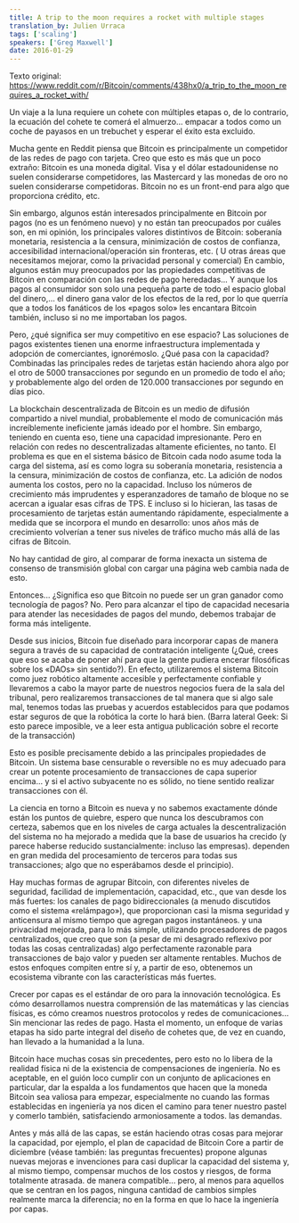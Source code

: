 ```yaml
---
title: A trip to the moon requires a rocket with multiple stages 
translation_by: Julien Urraca
tags: ['scaling']
speakers: ['Greg Maxwell']
date: 2016-01-29
---
```


Texto original: <https://www.reddit.com/r/Bitcoin/comments/438hx0/a_trip_to_the_moon_requires_a_rocket_with/>

Un viaje a la luna requiere un cohete con múltiples etapas o, de lo contrario, la ecuación del cohete te comerá el almuerzo... empacar a todos como un coche de payasos en un trebuchet y esperar el éxito esta excluido.

Mucha gente en Reddit piensa que Bitcoin es principalmente un competidor de las redes de pago con tarjeta. Creo que esto es más que un poco extraño: Bitcoin es una moneda digital. Visa y el dólar estadounidense no suelen considerarse competidores, las Mastercard y las monedas de oro no suelen considerarse competidoras. Bitcoin no es un front-end para algo que proporciona crédito, etc.

Sin embargo, algunos están interesados principalmente en Bitcoin por pagos (no es un fenómeno nuevo) y no están tan preocupados por cuáles son, en mi opinión, los principales valores distintivos de Bitcoin: soberanía monetaria, resistencia a la censura, minimización de costos de confianza, accesibilidad internacional/operación sin fronteras, etc. ( U otras áreas que necesitamos mejorar, como la privacidad personal y comercial) En cambio, algunos están muy preocupados por las propiedades competitivas de Bitcoin en comparación con las redes de pago heredadas... Y aunque los pagos al consumidor son solo una pequeña parte de todo el espacio global del dinero,... el dinero gana valor de los efectos de la red, por lo que querría que a todos los fanáticos de los «pagos solo» les encantara Bitcoin también, incluso si no me importaban los pagos.

Pero, ¿qué significa ser muy competitivo en ese espacio? Las soluciones de pagos existentes tienen una enorme infraestructura implementada y adopción de comerciantes, ignorémoslo. ¿Qué pasa con la capacidad? Combinadas las principales redes de tarjetas están haciendo ahora algo por el otro de 5000 transacciones por segundo en un promedio de todo el año; y probablemente algo del orden de 120.000 transacciones por segundo en días pico.

La blockchain descentralizada de Bitcoin es un medio de difusión compartido a nivel mundial, probablemente el modo de comunicación más increíblemente ineficiente jamás ideado por el hombre. Sin embargo, teniendo en cuenta eso, tiene una capacidad impresionante. Pero en relación con redes no descentralizadas altamente eficientes, no tanto. El problema es que en el sistema básico de Bitcoin cada nodo asume toda la carga del sistema, así es como logra su soberanía monetaria, resistencia a la censura, minimización de costos de confianza, etc. La adición de nodos aumenta los costos, pero no la capacidad. Incluso los números de crecimiento más imprudentes y esperanzadores de tamaño de bloque no se acercan a igualar esas cifras de TPS. E incluso si lo hicieran, las tasas de procesamiento de tarjetas están aumentando rápidamente, especialmente a medida que se incorpora el mundo en desarrollo: unos años más de crecimiento volverían a tener sus niveles de tráfico mucho más allá de las cifras de Bitcoin.

No hay cantidad de giro, al comparar de forma inexacta un sistema de consenso de transmisión global con cargar una página web cambia nada de esto.

Entonces... ¿Significa eso que Bitcoin no puede ser un gran ganador como tecnología de pagos? No. Pero para alcanzar el tipo de capacidad necesaria para atender las necesidades de pagos del mundo, debemos trabajar de forma más inteligente.

Desde sus inicios, Bitcoin fue diseñado para incorporar capas de manera segura a través de su capacidad de contratación inteligente (¿Qué, crees que eso se acaba de poner ahí para que la gente pudiera encerar filosóficas sobre los «DAOs» sin sentido?). En efecto, utilizaremos el sistema Bitcoin como juez robótico altamente accesible y perfectamente confiable y llevaremos a cabo la mayor parte de nuestros negocios fuera de la sala del tribunal, pero realizaremos transacciones de tal manera que si algo sale mal, tenemos todas las pruebas y acuerdos establecidos para que podamos estar seguros de que la robótica la corte lo hará bien. (Barra lateral Geek: Si esto parece imposible, ve a leer esta antigua publicación sobre el recorte de la transacción)

Esto es posible precisamente debido a las principales propiedades de Bitcoin. Un sistema base censurable o reversible no es muy adecuado para crear un potente procesamiento de transacciones de capa superior encima... y si el activo subyacente no es sólido, no tiene sentido realizar transacciones con él.

La ciencia en torno a Bitcoin es nueva y no sabemos exactamente dónde están los puntos de quiebre, espero que nunca los descubramos con certeza, sabemos que en los niveles de carga actuales la descentralización del sistema no ha mejorado a medida que la base de usuarios ha crecido (y parece haberse reducido sustancialmente: incluso las empresas). dependen en gran medida del procesamiento de terceros para todas sus transacciones; algo que no esperábamos desde el principio).

Hay muchas formas de agrupar Bitcoin, con diferentes niveles de seguridad, facilidad de implementación, capacidad, etc., que van desde los más fuertes: los canales de pago bidireccionales (a menudo discutidos como el sistema «relámpago»), que proporcionan casi la misma seguridad y anticensura al mismo tiempo que agregan pagos instantáneos. y una privacidad mejorada, para lo más simple, utilizando procesadores de pagos centralizados, que creo que son (a pesar de mi desagrado reflexivo por todas las cosas centralizadas) algo perfectamente razonable para transacciones de bajo valor y pueden ser altamente rentables. Muchos de estos enfoques compiten entre sí y, a partir de eso, obtenemos un ecosistema vibrante con las características más fuertes.

Crecer por capas es el estándar de oro para la innovación tecnológica. Es cómo desarrollamos nuestra comprensión de las matemáticas y las ciencias físicas, es cómo creamos nuestros protocolos y redes de comunicaciones... Sin mencionar las redes de pago. Hasta el momento, un enfoque de varias etapas ha sido parte integral del diseño de cohetes que, de vez en cuando, han llevado a la humanidad a la luna.

Bitcoin hace muchas cosas sin precedentes, pero esto no lo libera de la realidad física ni de la existencia de compensaciones de ingeniería. No es aceptable, en el guión loco cumplir con un conjunto de aplicaciones en particular, dar la espalda a los fundamentos que hacen que la moneda Bitcoin sea valiosa para empezar, especialmente no cuando las formas establecidas en ingeniería ya nos dicen el camino para tener nuestro pastel y comerlo también, satisfaciendo armoniosamente a todos. las demandas.

Antes y más allá de las capas, se están haciendo otras cosas para mejorar la capacidad, por ejemplo, el plan de capacidad de Bitcoin Core a partir de diciembre (véase también: las preguntas frecuentes) propone algunas nuevas mejoras e invenciones para casi duplicar la capacidad del sistema y, al mismo tiempo, compensar muchos de los costos y riesgos, de forma totalmente atrasada. de manera compatible... pero, al menos para aquellos que se centran en los pagos, ninguna cantidad de cambios simples realmente marca la diferencia; no en la forma en que lo hace la ingeniería por capas.
